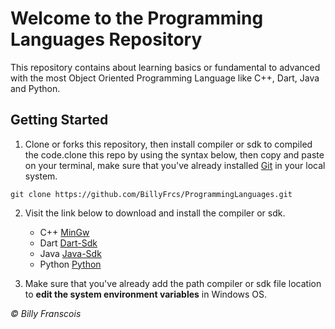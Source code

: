 # Welcome to the Programming Languages Repository

This repository contains about learning basics or fundamental to advanced with the most Object Oriented Programming Language like C++, Dart, Java and Python.

## Getting Started

1. Clone or forks this repository, then install compiler or sdk to compiled the code.clone this repo by using the syntax below, then copy and paste on your terminal, make sure that you've already installed [Git](https://git-scm.com/) in your local system.
```
git clone https://github.com/BillyFrcs/ProgrammingLanguages.git
```

2. Visit the link below to download and install the compiler or sdk.
   - C++ [MinGw](https://sourceforge.net/projects/mingw-w64/)
   - Dart [Dart-Sdk](http://gekorm.com/dart-windows/)
   - Java [Java-Sdk](https://www.oracle.com/java/technologies/javase-downloads.html)
   - Python [Python](https://www.python.org/downloads/)

3. Make sure that you've already add the path compiler or sdk file location to <b>edit the system environment variables</b> in Windows OS.

<i> © Billy Franscois </i>